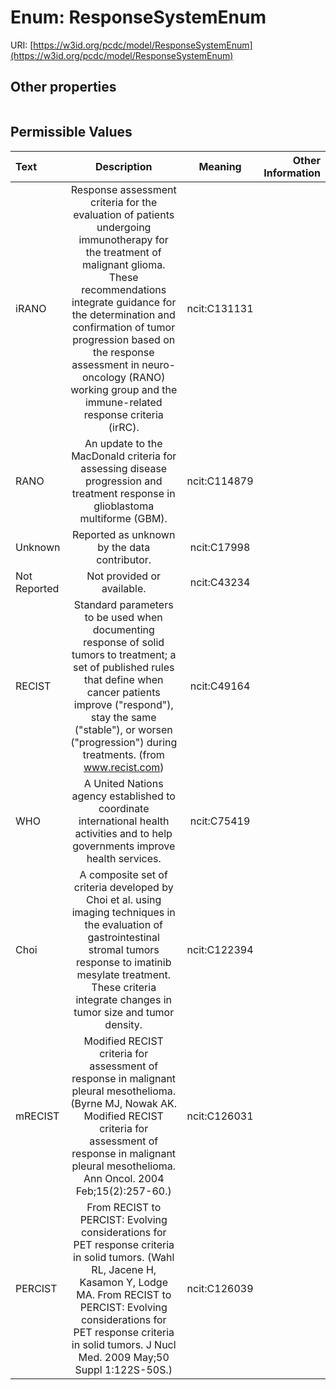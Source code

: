
# Enum: ResponseSystemEnum




URI: [https://w3id.org/pcdc/model/ResponseSystemEnum](https://w3id.org/pcdc/model/ResponseSystemEnum)


## Other properties

|  |  |  |
| --- | --- | --- |

## Permissible Values

| Text | Description | Meaning | Other Information |
| :--- | :---: | :---: | ---: |
| iRANO | Response assessment criteria for the evaluation of patients undergoing immunotherapy for the treatment of malignant glioma. These recommendations integrate guidance for the determination and confirmation of tumor progression based on the response assessment in neuro-oncology (RANO) working group and the immune-related response criteria (irRC). | ncit:C131131 |  |
| RANO | An update to the MacDonald criteria for assessing disease progression and treatment response in glioblastoma multiforme (GBM). | ncit:C114879 |  |
| Unknown | Reported as unknown by the data contributor. | ncit:C17998 |  |
| Not Reported | Not provided or available. | ncit:C43234 |  |
| RECIST | Standard parameters to be used when documenting response of solid tumors to treatment; a set of published rules that define when cancer patients improve ("respond"), stay the same ("stable"), or worsen ("progression") during treatments. (from www.recist.com) | ncit:C49164 |  |
| WHO | A United Nations agency established to coordinate international health activities and to help governments improve health services. | ncit:C75419 |  |
| Choi | A composite set of criteria developed by Choi et al. using imaging techniques in the evaluation of gastrointestinal stromal tumors response to imatinib mesylate treatment. These criteria integrate changes in tumor size and tumor density. | ncit:C122394 |  |
| mRECIST | Modified RECIST criteria for assessment of response in malignant pleural mesothelioma. (Byrne MJ, Nowak AK. Modified RECIST criteria for assessment of response in malignant pleural mesothelioma. Ann Oncol. 2004 Feb;15(2):257-60.) | ncit:C126031 |  |
| PERCIST | From RECIST to PERCIST: Evolving considerations for PET response criteria in solid tumors. (Wahl RL, Jacene H, Kasamon Y, Lodge MA. From RECIST to PERCIST: Evolving considerations for PET response criteria in solid tumors. J Nucl Med. 2009 May;50 Suppl 1:122S-50S.) | ncit:C126039 |  |

